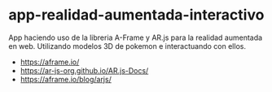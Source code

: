 # app-realidad-aumentada-interactivo
App haciendo uso de la libreria A-Frame y AR.js para la realidad aumentada en web.
Utilizando modelos 3D de pokemon e interactuando con ellos.


* https://aframe.io/
* https://ar-js-org.github.io/AR.js-Docs/
* https://aframe.io/blog/arjs/
